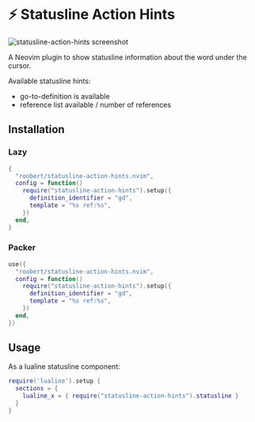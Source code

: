 # :zap: Statusline Action Hints

![statusline-action-hints screenshot](https://user-images.githubusercontent.com/226654/217480442-ae97682d-c2e1-4dc3-a9d6-7d646ca4d025.gif)

A Neovim plugin to show statusline information about the word under the cursor.

Available statusline hints:
* go-to-definition is available
* reference list available / number of references

## Installation

### Lazy

``` lua
{
  "roobert/statusline-action-hints.nvim",
  config = function()
    require("statusline-action-hints").setup({
      definition_identifier = "gd",
      template = "%s ref:%s",
    })
  end,
}
```

### Packer

``` lua
use({
  "roobert/statusline-action-hints.nvim",
  config = function()
    require("statusline-action-hints").setup({
      definition_identifier = "gd",
      template = "%s ref:%s",
    })
  end,
})
```

## Usage

As a lualine statusline component:

``` lua
require('lualine').setup {
  sections = {
    lualine_x = { require("statusline-action-hints").statusline }
  }
}
```

